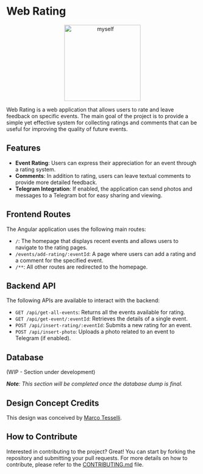 # Web Rating

<p align="center">
<img src="https://github.com/user-attachments/assets/e0aafbef-e9ee-4a8c-8bc3-b7ad568a4d05" alt="myself" height="200">
</p>

Web Rating is a web application that allows users to rate and leave feedback on specific events. The main goal of the project is to provide a simple yet effective system for collecting ratings and comments that can be useful for improving the quality of future events.

## Features

- **Event Rating**: Users can express their appreciation for an event through a rating system.
- **Comments**: In addition to rating, users can leave textual comments to provide more detailed feedback.
- **Telegram Integration**: If enabled, the application can send photos and messages to a Telegram bot for easy sharing and viewing.

## Frontend Routes

The Angular application uses the following main routes:

- `/`: The homepage that displays recent events and allows users to navigate to the rating pages.
- `/events/add-rating/:eventId`: A page where users can add a rating and a comment for the specified event.
- `/**`: All other routes are redirected to the homepage.

## Backend API

The following APIs are available to interact with the backend:

- `GET /api/get-all-events`: Returns all the events available for rating.
- `GET /api/get-event/:eventId`: Retrieves the details of a single event.
- `POST /api/insert-rating/:eventId`: Submits a new rating for an event.
- `POST /api/insert-photo`: Uploads a photo related to an event to Telegram (if enabled).

## Database

(WIP - Section under development)

_**Note**: This section will be completed once the database dump is final._

## Design Concept Credits

This design was conceived by [Marco Tesselli](https://dribbble.com/marcotesselli).

## How to Contribute

Interested in contributing to the project? Great! You can start by forking the repository and submitting your pull requests. For more details on how to contribute, please refer to the [CONTRIBUTING.md](CONTRIBUTING.md) file.

